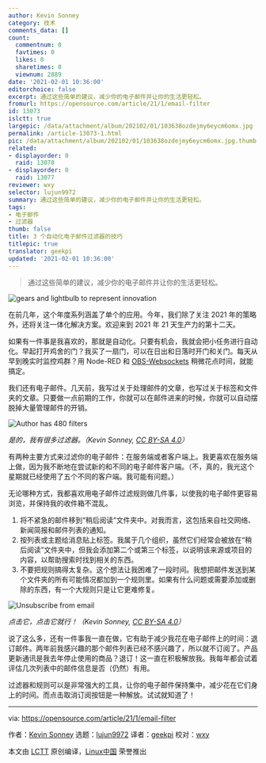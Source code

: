 ```yaml
---
author: Kevin Sonney
category: 技术
comments_data: []
count:
  commentnum: 0
  favtimes: 0
  likes: 0
  sharetimes: 0
  viewnum: 2889
date: '2021-02-01 10:36:00'
editorchoice: false
excerpt: 通过这些简单的建议，减少你的电子邮件并让你的生活更轻松。
fromurl: https://opensource.com/article/21/1/email-filter
id: 13073
islctt: true
largepic: /data/attachment/album/202102/01/103638ozdejmy6eycm6omx.jpg
permalink: /article-13073-1.html
pic: /data/attachment/album/202102/01/103638ozdejmy6eycm6omx.jpg.thumb.jpg
related:
- displayorder: 0
  raid: 13070
- displayorder: 0
  raid: 13077
reviewer: wxy
selector: lujun9972
summary: 通过这些简单的建议，减少你的电子邮件并让你的生活更轻松。
tags:
- 电子邮件
- 过滤器
thumb: false
title: 3 个自动化电子邮件过滤器的技巧
titlepic: true
translator: geekpi
updated: '2021-02-01 10:36:00'
---
```



> 
> 通过这些简单的建议，减少你的电子邮件并让你的生活更轻松。
> 
> 
> 


![](/data/attachment/album/202102/01/103638ozdejmy6eycm6omx.jpg "gears and lightbulb to represent innovation")


在前几年，这个年度系列涵盖了单个的应用。今年，我们除了关注 2021 年的策略外，还将关注一体化解决方案。欢迎来到 2021 年 21 天生产力的第十二天。


如果有一件事是我喜欢的，那就是自动化。只要有机会，我就会把小任务进行自动化。早起打开鸡舍的门？我买了一扇门，可以在日出和日落时开门和关门。每天从早到晚实时监控鸡群？用 Node-RED 和 [OBS-Websockets](https://opensource.com/article/20/6/obs-websockets-streaming) 稍微花点时间，就能搞定。


我们还有电子邮件。几天前，我写过关于处理邮件的文章，也写过关于标签和文件夹的文章。只要做一点前期的工作，你就可以在邮件进来的时候，你就可以自动摆脱掉大量管理邮件的开销。


![Author has 480 filters](/data/attachment/album/202102/01/103658h79dnddi90ddpi1n.png)


*是的，我有很多过滤器。（Kevin Sonney, [CC BY-SA 4.0](https://creativecommons.org/licenses/by-sa/4.0/)）*


有两种主要方式来过滤你的电子邮件：在服务端或者客户端上。我更喜欢在服务端上做，因为我不断地在尝试新的和不同的电子邮件客户端。（不，真的，我光这个星期就已经使用了五个不同的客户端。我可能有问题。）


无论哪种方式，我都喜欢用电子邮件过滤规则做几件事，以使我的电子邮件更容易浏览，并保持我的收件箱不混乱。


1. 将不紧急的邮件移到“稍后阅读”文件夹中。对我而言，这包括来自社交网络、新闻简报和邮件列表的通知。
2. 按列表或主题给消息贴上标签。我属于几个组织，虽然它们经常会被放在“稍后阅读”文件夹中，但我会添加第二个或第三个标签，以说明该来源或项目的内容，以帮助搜索时找到相关的东西。
3. 不要把规则搞得太复杂。这个想法让我困难了一段时间。我想把邮件发送到某个文件夹的所有可能情况都加到一个规则里。如果有什么问题或需要添加或删除的东西，有一个大规则只是让它更难修复。


![Unsubscribe from email](/data/attachment/album/202102/01/103658fcuyzt5hlk9t9s6l.png)


*点击它，点击它就行！（Kevin Sonney, [CC BY-SA 4.0](https://creativecommons.org/licenses/by-sa/4.0/)）*


说了这么多，还有一件事我一直在做，它有助于减少我花在电子邮件上的时间：退订邮件。两年前我感兴趣的那个邮件列表已经不感兴趣了，所以就不订阅了。产品更新通讯是我去年停止使用的商品？退订！这一直在积极解放我。我每年都会试着评估几次列表中的邮件信息是否（仍然）有用。


过滤器和规则可以是非常强大的工具，让你的电子邮件保持集中，减少花在它们身上的时间。而点击取消订阅按钮是一种解放。试试就知道了！




---


via: <https://opensource.com/article/21/1/email-filter>


作者：[Kevin Sonney](https://opensource.com/users/ksonney) 选题：[lujun9972](https://github.com/lujun9972) 译者：[geekpi](https://github.com/geekpi) 校对：[wxy](https://github.com/wxy)


本文由 [LCTT](https://github.com/LCTT/TranslateProject) 原创编译，[Linux中国](https://linux.cn/) 荣誉推出